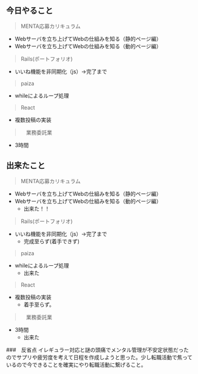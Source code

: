 ## 今日やること

> MENTA応募カリキュラム
- Webサーバを立ち上げてWebの仕組みを知る（静的ページ編）
- Webサーバを立ち上げてWebの仕組みを知る（動的ページ編）

> Rails(ポートフォリオ)
- いいね機能を非同期化（js）→完了まで


> paiza
- whileによるループ処理


> React
- 複数投稿の実装


>　業務委託業　
- 3時間 

## 出来たこと
> MENTA応募カリキュラム
- Webサーバを立ち上げてWebの仕組みを知る（静的ページ編） 
- Webサーバを立ち上げてWebの仕組みを知る（動的ページ編）
  - 出来た！！

> Rails(ポートフォリオ)
  - いいね機能を非同期化（js）→完了まで
    - 完成至らず(着手できず)

> paiza
- whileによるループ処理
  - 出来た

> React
- 複数投稿の実装
  - 着手至らず。

>　業務委託業　
- 3時間 
  - 出来た


###　反省点
イレギュラー対応と謎の頭痛でメンタル管理が不安定状態だったのでサプリや疲労度を考えて日程を作成しようと思った。少し転職活動で焦っているので今できることを確実にやり転職活動に繋げること。
